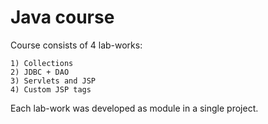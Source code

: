 # Java course

Course consists of 4 lab-works:
    
    1) Collections 
    2) JDBC + DAO
    3) Servlets and JSP
    4) Custom JSP tags

Each lab-work was developed as module in a single project.